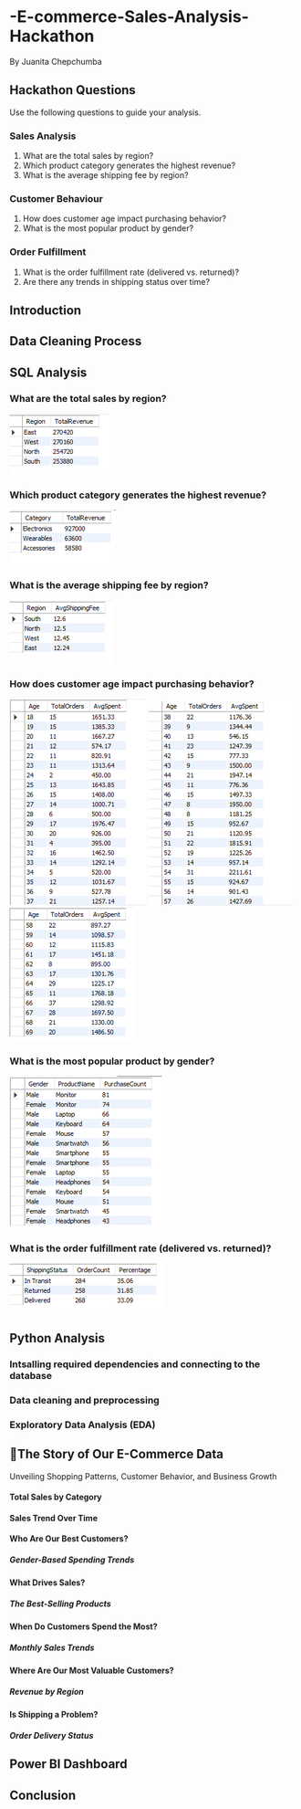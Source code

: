 # -E-commerce-Sales-Analysis-Hackathon
By Juanita Chepchumba
## Hackathon Questions 
Use the following questions to guide your analysis. 
### Sales Analysis 
1. What are the total sales by region? 
2. Which product category generates the highest revenue? 
3. What is the average shipping fee by region? 
### Customer Behaviour 
1. How does customer age impact purchasing behavior? 
2. What is the most popular product by gender? 
### Order Fulfillment 
1. What is the order fulfillment rate (delivered vs. returned)? 
2. Are there any trends in shipping status over time?

## Introduction
## Data Cleaning Process
## SQL Analysis
### What are the total sales by region?<br>

![grading-scale.PNG](img/Image1.PNG)

### Which product category generates the highest revenue? <br>

![grading-scale.PNG](img/Image2.PNG)

### What is the average shipping fee by region? <br>

![grading-scale.PNG](img/Image3.PNG)

### How does customer age impact purchasing behavior?<br> 

![grading-scale.PNG](img/IMAGE4.1.PNG) ![grading-scale.PNG](img/Image4.2.PNG) ![grading-scale.PNG](img/Image4.3.PNG)

### What is the most popular product by gender? <br>

![grading-scale.PNG](img/Image5.PNG)

### What is the order fulfillment rate (delivered vs. returned)?<br>

![grading-scale.PNG](img/Image6.PNG)

## Python Analysis
### Intsalling required dependencies and connecting to the database


### Data cleaning and preprocessing

### Exploratory Data Analysis (EDA)
## 📖The Story of Our E-Commerce Data
Unveiling Shopping Patterns, Customer Behavior, and Business Growth
#### Total Sales by Category


#### Sales Trend Over Time

#### Who Are Our Best Customers?
##### Gender-Based Spending Trends


#### What Drives Sales?
##### The Best-Selling Products

#### When Do Customers Spend the Most?
#####  Monthly Sales Trends


#### Where Are Our Most Valuable Customers?
##### Revenue by Region


#### Is Shipping a Problem?
##### Order Delivery Status

## Power BI Dashboard
## Conclusion
